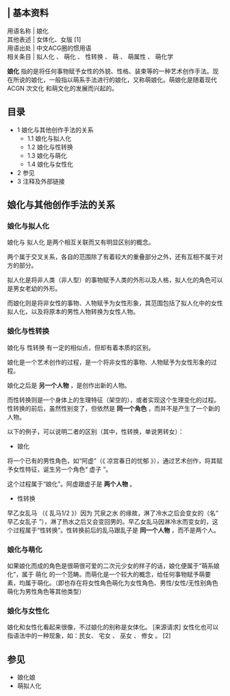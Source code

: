 |  **基本资料**  
---  
用语名称  |  娘化   
其他表述  |  女体化、女版  [1]   
用语出处  |  中文ACG圈的惯用语   
相关条目  |  拟人化  、  萌化  、  性转换  、  萌  、  萌属性  、  萌化学   
  
**娘化** 指的是将任何事物赋予女性的外貌、性格、装束等的一种艺术创作手法。现在所说的娘化，一般指以萌系手法进行的娘化，又称萌娘化。萌娘化是随着现代
ACGN  次文化  和萌文化的发展而兴起的。

##  目录

  * 1  娘化与其他创作手法的关系 
    * 1.1  娘化与拟人化 
    * 1.2  娘化与性转换 
    * 1.3  娘化与萌化 
    * 1.4  娘化与女性化 
  * 2  参见 
  * 3  注释及外部链接 

##  娘化与其他创作手法的关系

###  娘化与拟人化

娘化与  拟人化  是两个相互关联而又有明显区别的概念。

两个属于交叉关系，各自的范围除了有着较大的重叠部分之外，还有互相不属于对方的部分。

拟人化是将非人类（非人型）的事物赋予人类的外形以及人格，拟人化的角色可以是男女老幼的外形。

而娘化则是将非女性的事物、人物赋予为女性形象，其范围包括了拟人化中的女性拟人化，以及将原本的男性人物转换为女性人物。

###  娘化与性转换

娘化与  性转换  有一定的相似点，但却有着本质的区别。

娘化是一个艺术创作的过程，是一个将非女性的事物、人物赋予为女性形象的过程。

娘化之后是 **另一个人物** ，是创作出新的人物。

而性转换则是一个身体上的生理特征（架空的），或者实现这个生理变化的过程。性转换的前后，虽然性别变了，但依然是 **同一个角色**
，而并不是产生了一个新的人物。

以下的例子，可以说明二者的区别（其中，性转换，单说男转女）：

  * 娘化 

将一个已有的男性角色，如“阿虚”（《  凉宫春日的忧郁  》），通过艺术创作，将其赋予女性特征，诞生另一个角色“  虚子  ”。

这个过程属于“娘化”。阿虚跟虚子是 **两个人物** 。

  * 性转换 

早乙女乱马  （《  乱马1/2  》）因为  咒泉之水  的缘故，淋了冷水之后会变女的（名“  早乙女乱子
”），淋了热水之后又会变回男的。早乙女乱马因淋冷水而变女的，这个过程属于“性转换”。性转换前后的乱马跟乱子是 **同一个人物** ，而不是两个人。

###  娘化与萌化

如果娘化而成的角色是很萌很可爱的二次元少女的样子的话，娘化便属于“萌系娘化”，属于  萌化
的一个范畴。而萌化是一个较大的概念，给任何事物赋予萌要素，均属于萌化。（即也存在将女性角色萌化为女性角色、男性/女性/无性别角色萌化为男性角色等其他类型）

###  娘化与女性化

娘化和女性化看起来很像，不过娘化的别称是女体化。  [来源请求]  女性化也可以指语法中的一种现象，如：民女、  宅女  、  巫女  、  修女  。
[2]

##  参见

  * 娘化娘 
  * 萌拟人化 